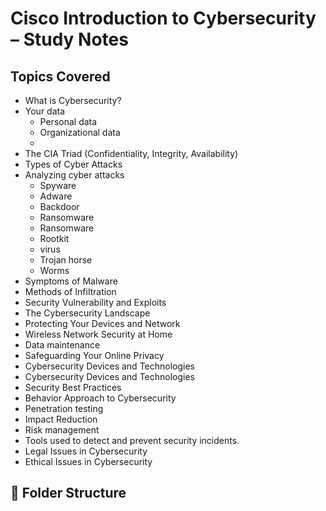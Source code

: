 # Cisco Introduction to Cybersecurity – Study Notes



## Topics Covered

- What is Cybersecurity?
- Your data
	- Personal data 
	- Organizational data 
	- 
- The CIA Triad (Confidentiality, Integrity, Availability)
- Types of Cyber Attacks
- Analyzing cyber attacks 
	- Spyware
	- Adware
	- Backdoor
	- Ransomware
	- Ransomware
	- Rootkit
	- virus 
	- Trojan horse
	- Worms 
- Symptoms of Malware
- Methods of Infiltration
- Security Vulnerability and Exploits
- The Cybersecurity Landscape
- Protecting Your Devices and Network
- Wireless Network Security at Home
- Data maintenance
- Safeguarding Your Online Privacy 
- Cybersecurity Devices and Technologies
- Cybersecurity Devices and Technologies
- Security Best Practices 
- Behavior Approach to Cybersecurity 
- Penetration testing
- Impact Reduction 
- Risk management 
- Tools used to detect and prevent security incidents. 
- Legal Issues in Cybersecurity 
- Ethical Issues in Cybersecurity 


## 📁 Folder Structure
